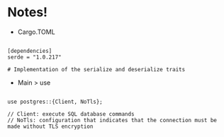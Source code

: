 # Notes!


- Cargo.TOML

```

[dependencies]
serde = "1.0.217" 

# Implementation of the serialize and deserialize traits

```

- Main > use

```

use postgres::{Client, NoTls};

// Client: execute SQL database commands
// NoTls: configuration that indicates that the connection must be made without TLS encryption
  
```

